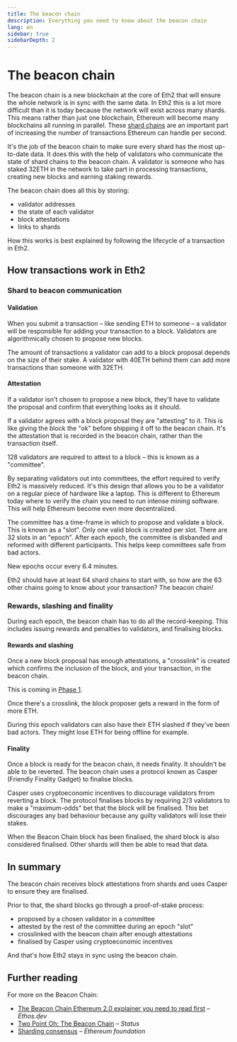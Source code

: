 ```yaml
---
title: The beacon chain
description: Everything you need to know about the beacon chain
lang: en
sidebar: true
sidebarDepth: 2
---
```


# The beacon chain

The beacon chain is a new blockchain at the core of Eth2 that will ensure the whole network is in sync with the same data. In Eth2 this is a lot more difficult than it is today because the network will exist across many shards. This means rather than just one blockchain, Ethereum will become many blockchains all running in parallel. These [shard chains](/en/eth2/#shard-chains) are an important part of increasing the number of transactions Ethereum can handle per second.

It's the job of the beacon chain to make sure every shard has the most up-to-date data. It does this with the help of validators who communicate the state of shard chains to the beacon chain. A validator is someone who has staked 32ETH in the network to take part in processing transactions, creating new blocks and earning staking rewards.

The beacon chain does all this by storing:

- validator addresses
- the state of each validator
- block attestations
- links to shards

How this works is best explained by following the lifecycle of a transaction in Eth2.

## How transactions work in Eth2

### Shard to beacon communication

#### Validation

When you submit a transaction – like sending ETH to someone – a validator will be responsible for adding your transaction to a block. Validators are algorithmically chosen to propose new blocks.

The amount of transactions a validator can add to a block proposal depends on the size of their stake. A validator with 40ETH behind them can add more transactions than someone with 32ETH.

#### Attestation

If a validator isn't chosen to propose a new block, they'll have to validate the proposal and confirm that everything looks as it should.

If a validator agrees with a block proposal they are "attesting" to it. This is like giving the block the "ok" before shipping it off to the beacon chain. It's the attestation that is recorded in the beacon chain, rather than the transaction itself.

128 validators are required to attest to a block – this is known as a "committee".

By separating validators out into committees, the effort required to verify Eth2 is massively reduced. It's this design that allows you to be a validator on a regular piece of hardware like a laptop. This is different to Ethereum today where to verify the chain you need to run intense mining software. This will help Ethereum become even more decentralized.

The committee has a time-frame in which to propose and validate a block. This is known as a "slot". Only one valid block is created per slot. There are 32 slots in an "epoch". After each epoch, the committee is disbanded and reformed with different participants. This helps keep committees safe from bad actors.

New epochs occur every 6.4 minutes.

Eth2 should have at least 64 shard chains to start with, so how are the 63 other chains going to know about your transaction? The beacon chain!

### Rewards, slashing and finality

During each epoch, the beacon chain has to do all the record-keeping. This includes issuing rewards and penalties to validators, and finalising blocks.

#### Rewards and slashing

Once a new block proposal has enough attestations, a "crosslink" is created which confirms the inclusion of the block, and your transaction, in the beacon chain.

This is coming in [Phase 1](/en/eth2/roadmap/#phase-one).

Once there's a crosslink, the block proposer gets a reward in the form of more ETH.

During this epoch validators can also have their ETH slashed if they've been bad actors. They might lose ETH for being offline for example.

#### Finality

Once a block is ready for the beacon chain, it needs finality. It shouldn't be able to be reverted. The beacon chain uses a protocol known as Casper (Friendly Finality Gadget) to finalise blocks.

Casper uses cryptoeconomic incentives to discourage validators frrom reverting a block. The protocol finalises blocks by requiring 2/3 validators to make a "maximum-odds" bet that the block will be finalised. This bet discourages any bad behaviour because any guilty validators will lose their stakes.

When the Beacon Chain block has been finalised, the shard block is also considered finalised. Other shards will then be able to read that data.

## In summary

The beacon chain receives block attestations from shards and uses Casper to ensure they are finalised.

Prior to that, the shard blocks go through a proof-of-stake process:

- proposed by a chosen validator in a committee
- attested by the rest of the committee during an epoch "slot"
- crosslinked with the beacon chain after enough attestations
- finalised by Casper using cryptoeconomic incentives

And that's how Eth2 stays in sync using the beacon chain.

## Further reading

For more on the Beacon Chain:

- [The Beacon Chain Ethereum 2.0 explainer you need to read first](https://ethos.dev/beacon-chain/) _– Ethos.dev_
- [Two Point Oh: The Beacon Chain](https://our.status.im/two-point-oh-the-beacon-chain/) _– Status_
- [Sharding consensus](https://blog.ethereum.org/2020/03/27/sharding-consensus/) _– Ethereum foundation_
